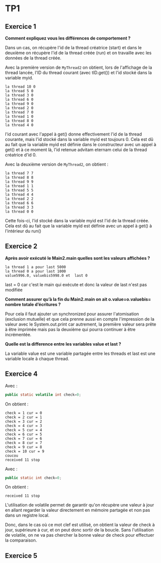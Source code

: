 # TP1

## Exercice 1

**Comment expliquez vous les différences de comportement ?**

Dans un cas, on récupère l'id de la thread créatrice (start) et dans le deuxième on récupère l'id de la thread créée (run) et on travaille avec les données de la thread créée.

Avec la première version de ``MyThread2`` on obtient, lors de l'affichage de la thread lancée, l'ID du thread courant (avec tID.get()) et l'id stocké dans la variable myid.
```
la thread 10 0
la thread 5 0
la thread 3 0
la thread 6 0
la thread 9 0
la thread 2 0
la thread 7 0
la thread 1 0
la thread 8 0
la thread 4 0
```

l'id courant avec l'appel à get() donne effectivement l'id de la thread courante, mais l'id stocké dans la variable myid est toujours 0. Cela est dû au fait que la variable myid est définie dans le constructeur avec un appel à get() et à ce moment là, l'id retenue advitam eternam celui de la thread créatrice d'id 0.

Avec la deuxième version de ``MyThread2``, on obtient :
```
la thread 7 7
la thread 8 8
la thread 9 9
la thread 1 1
la thread 5 5
la thread 4 4
la thread 2 2
la thread 6 6
la thread 3 3
la thread 0 0
```
Cette fois-ci, l'id stocké dans la variable myid est l'id de la thread créée. Cela est dû au fait que la variable myid est définie avec un appel à get() à l'intérieur du run()

## Exercice 2

**Après avoir exécuté le Main2.main quelles sont les valeurs affichées ?**

```
la thread 1 a pour last 5000
la thread 0 a pour last 1000
value5996.0, valuebis5998.0 et  last 0
```

last = 0 car c'est le main qui exécute et donc la valeur de last n'est pas modifiée

**Comment assurer qu’à la fin du Main2.main on ait o.value=o.valuebis= nombre totale d’écritures ?**

Pour cela il faut ajouter un synchronized pour assurer l'atomisation (exclusion mutuelle) et que cela prenne aussi en compte l'impression de la valeur avec le System.out.print car autrement, la première valeur sera prête à être imprimée mais pas la deuxième qui pourra continuer à être incrémentée.

**Quelle est la difference entre les variables value et last ?**

La variable value est une variable partagée entre les threads et last est une variable locale à chaque thread.

## Exercice 4

Avec :

```java
public static volatile int check=0;
```
On obtient :
```
check = 1 cur = 0
check = 2 cur = 1
check = 3 cur = 2
check = 4 cur = 3
check = 5 cur = 4
check = 6 cur = 5
check = 7 cur = 6
check = 8 cur = 7
check = 9 cur = 8
check = 10 cur = 9
coucou
received 11 stop
```

Avec :
```java
public static int check=0;
```
On obtient :
```
received 11 stop
```

L'utilisation de volatile permet de garantir qu'on récupère une valeur à jour en allant regarder la valeur directement en mémoire partagée et non pas dans un registre local.

Donc, dans le cas où ce mot clef est utilisé, on obtient la valeur de check à jour, supérieure à cur, et on peut donc sortir de la boucle. Sans l'utilisation de volatile, on ne va pas chercher la bonne valeur de check pour effectuer la comparaison.

## Exercice 5

